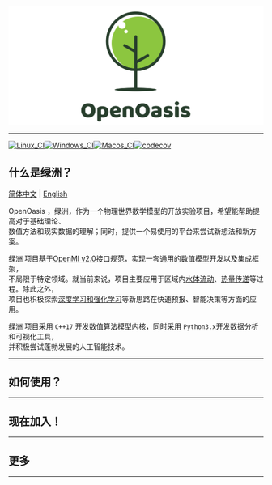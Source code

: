 <img src="./Rsrcs/Logo/logo.png" alt="">

---------------------------------------------------------------------------------

[![Linux_CI](https://github.com/NumHub612/OpenOasis/actions/workflows/linux.yml/badge.svg?branch=main&event=push)](https://github.com/NumHub612/OpenOasis/actions/workflows/linux.yml)[![Windows_CI](https://github.com/NumHub612/OpenOasis/actions/workflows/windows.yml/badge.svg)](https://github.com/NumHub612/OpenOasis/actions/workflows/windows.yml)[![Macos_CI](https://github.com/NumHub612/OpenOasis/actions/workflows/macos.yml/badge.svg)](https://github.com/NumHub612/OpenOasis/actions/workflows/macos.yml)[![codecov](https://codecov.io/gh/NumHub612/OpenOasis/graph/badge.svg?token=MP9A5GAI9Z)](https://codecov.io/gh/NumHub612/OpenOasis)


## 什么是绿洲？

[简体中文](ReadMe.md) | [English](ReadMe_en.md)

OpenOasis ，绿洲，作为一个物理世界数学模型的开放实验项目，希望能帮助提高对于基础理论、  
数值方法和现实数据的理解；同时，提供一个易使用的平台来尝试新想法和新方案。  

绿洲 项目基于[OpenMI v2.0](https://publicwiki.deltares.nl/display/OPENMI/Version+2.0)接口规范，实现一套通用的数值模型开发以及集成框架，  
不局限于特定领域。就当前来说，项目主要应用于区域内[水体流动](./Cores/README.md#水体流动系统)、[热量传递](./Cores/README.md#热量流动系统)等过程。除此之外，  
项目也积极探索[深度学习和强化学习](./OasisAgents/README.md)等新思路在快速预报、智能决策等方面的应用。

绿洲 项目采用 `C++17` 开发数值算法模型内核，同时采用 `Python3.x`开发数据分析和可视化工具，  
并积极尝试蓬勃发展的人工智能技术。

---------------------------------------------------------------------------------

## 如何使用？


---------------------------------------------------------------------------------

## 现在加入！


---------------------------------------------------------------------------------

## 更多


---------------------------------------------------------------------------------

